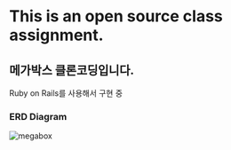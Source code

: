 # This is an open source class assignment.
## 메가박스 클론코딩입니다.
Ruby on Rails를 사용해서 구현 중


### ERD Diagram 
![megabox](https://user-images.githubusercontent.com/71208129/202840775-86346b52-46f4-49c6-a4f8-8377797645c0.png)
